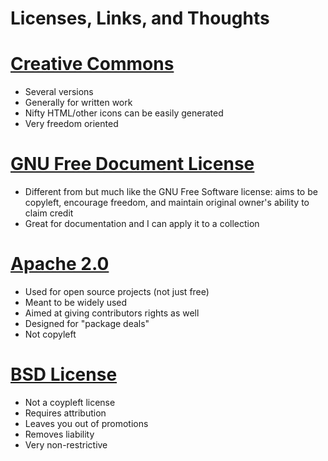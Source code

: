 # Licenses, Links, and Thoughts #

# [Creative Commons](http://creativecommons.org/choose/) #
* Several versions
* Generally for written work
* Nifty HTML/other icons can be easily generated
* Very freedom oriented

# [GNU Free Document License](http://www.gnu.org/licenses/fdl.html) #
* Different from but much like the GNU Free Software license: aims to be 
copyleft, encourage freedom, and maintain original owner's ability to claim
credit
* Great for documentation and I can apply it to a collection

# [Apache 2.0](http://www.apache.org/licenses/LICENSE-2.0) #
* Used for open source projects (not just free)
* Meant to be widely used
* Aimed at giving contributors rights as well
* Designed for "package deals"
* Not copyleft

# [BSD License](http://opensource.org/licenses/BSD-2-Clause) #
* Not a coypleft license
* Requires attribution
* Leaves you out of promotions
* Removes liability
* Very non-restrictive


